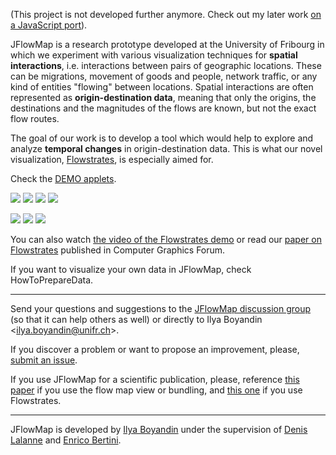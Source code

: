 (This project is not developed further anymore. Check out my later work [on a JavaScript port](https://github.com/ilyabo/jflowmap.js)).

JFlowMap is a research prototype developed at the University of Fribourg in which we experiment with various visualization techniques for **spatial interactions**, i.e. interactions between pairs of geographic locations. These can be migrations, movement of goods and people, network traffic, or any kind of entities "flowing" between locations. Spatial interactions are often represented as **origin-destination data**, meaning that only the origins, the destinations and the magnitudes of the flows are known, but not the exact flow routes.

The goal of our work is to develop a tool which would help to explore and analyze **temporal changes** in origin-destination data. This is what our novel visualization, [Flowstrates](Flowstrates.md), is especially aimed for.

Check the [DEMO applets](http://jflowmap.googlecode.com/svn/trunk/JFlowMap/demo/demo-applets.html).

<a href='http://jflowmap.googlecode.com/svn/wiki/images/jflowmap-desktop.png' title='JFlowMap desktop version'><img src='http://jflowmap.googlecode.com/svn/wiki/images/jflowmap-desktop-192x120.png' /></a> <a href='http://jflowmap.googlecode.com/svn/wiki/images/JFlowMap-refugees.jpg' title="World's refugee flows (UNdata)"><img src='http://jflowmap.googlecode.com/svn/wiki/images/JFlowMap-refugees-thumb.jpg' /></a> <a href='http://jflowmap.googlecode.com/svn/wiki/images/JFlowMap-us-migrations-bundled.jpg' title='Force-directed edge bundling applied to the US migrations data (US census 2000)'><img src='http://jflowmap.googlecode.com/svn/wiki/images/JFlowMap-us-migrations-bundled-thumb.jpg' /></a> <a href='http://jflowmap.googlecode.com/svn/wiki/images/slo-commuters.png' title='Commuters in Slovenia'><img src='http://jflowmap.googlecode.com/svn/wiki/images/slo-commuters-sm.png' /></a>



<a href='http://jflowmap.googlecode.com/svn/wiki/images/refugees-2008-light.png' title='Refugees 2008'><img src='http://jflowmap.googlecode.com/svn/wiki/images/refugees-2008-light-152x120.png' /></a> <a href='http://jflowmap.googlecode.com/svn/wiki/images/refugees-bundled.png ' title='Refugees 2000 bundled'><img src='http://jflowmap.googlecode.com/svn/wiki/images/refugees-bundled-164x120.png ' /></a> <a href='http://jflowmap.googlecode.com/svn/wiki/images/Sudan-to-Europe-stroke.png' title='Flowstrates: Refugees from Sudan in 1975-2009'><img src='http://jflowmap.googlecode.com/svn/wiki/images/flowstrates/Flowstrates3_x120.png' /></a>





You can also watch [the video of the Flowstrates demo](http://youtu.be/UQPN7o6A3Cg?hd=1)  or read our [paper on Flowstrates](http://diuf.unifr.ch/people/boyandii/papers/flowstrates-eurovis11.pdf) published in Computer Graphics Forum.

If you want to visualize your own data in JFlowMap, check HowToPrepareData.


---

Send your questions and suggestions to the [JFlowMap discussion group](http://groups.google.com/group/jflowmap) (so that it can help others as well) or directly to Ilya Boyandin <[ilya.boyandin@unifr.ch](mailto:ilya.boyandin@unifr.ch?subject=JFlowMap)>.

If you discover a problem or want to propose an improvement, please, [submit an issue](http://code.google.com/p/jflowmap/issues/list).

If you use JFlowMap for a scientific publication, please, reference <a href='http://diuf.unifr.ch/main/diva/content/using-flow-maps-explore-migrations-over-time'>this paper</a> if you use the flow map view or bundling, and <a href='http://onlinelibrary.wiley.com/doi/10.1111/j.1467-8659.2011.01946.x/abstract'>this one</a> if you use Flowstrates.

---

JFlowMap is developed by <a href='http://boyandi.net/'>Ilya Boyandin</a> under the supervision of <a href='http://diuf.unifr.ch/people/lalanned/'>Denis Lalanne</a> and <a href='http://enrico.bertini.me'>Enrico Bertini</a>.